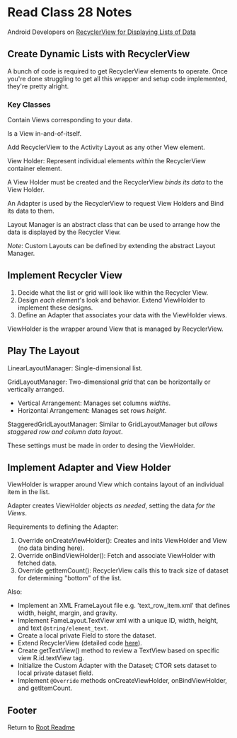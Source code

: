 # Read Class 28 Notes

Android Developers on [RecyclerView for Displaying Lists of Data](https://developer.android.com/guide/topics/ui/layout/recyclerview#java)

## Create Dynamic Lists with RecyclerView

A bunch of code is required to get RecyclerView elements to operate. Once you're done struggling to get all this wrapper and setup code implemented, they're pretty alright.

### Key Classes

Contain Views corresponding to your data.

Is a View in-and-of-itself.

Add RecyclerView to the Activity Layout as any other View element.

View Holder: Represent individual elements *within* the RecyclerView container element.

A View Holder must be created and the RecyclerView *binds its data* to the View Holder.

An Adapter is used by the RecyclerView to request View Holders and Bind its data to them.

Layout Manager is an abstract class that can be used to arrange how the data is displayed by the Recycler View.

*Note*: Custom Layouts can be defined by extending the abstract Layout Manager.

## Implement Recycler View

1. Decide what the list or grid will look like within the Recycler View.
1. Design *each element*'s look and behavior. Extend ViewHolder to implement these designs.
1. Define an Adapter that associates your data with the ViewHolder views.

ViewHolder is the wrapper around View that is managed by RecyclerView.

## Play The Layout

LinearLayoutManager: Single-dimensional list.

GridLayoutManager: Two-dimensional *grid* that can be horizontally or vertically arranged.

- Vertical Arrangement: Manages set columns *widths*.
- Horizontal Arrangement: Manages set rows *height*.

StaggeredGridLayoutManager: Similar to GridLayoutManager but *allows staggered row and column data layout*.

These settings must be made in order to desing the ViewHolder.

## Implement Adapter and View Holder

ViewHolder is wrapper around View which contains layout of an individual item in the list.

Adapter creates ViewHolder objects *as needed*, setting the data *for the Views*.

Requirements to defining the Adapter:

1. Override onCreateViewHolder(): Creates and inits ViewHolder and View (no data binding here).
1. Override onBindViewHolder(): Fetch and associate ViewHolder with fetched data.
1. Override getItemCount(): RecyclerView calls this to track size of dataset for determining "bottom" of the list.

Also:

- Implement an XML FrameLayout file e.g. 'text_row_item.xml' that defines width, height, margin, and gravity.
- Implement FameLayout.TextView xml with a unique ID, width, height, and text `@string/element_text`.
- Create a local private Field to store the dataset.
- Extend RecyclerView (detailed code [here](https://developer.android.com/guide/topics/ui/layout/recyclerview#java)).
- Create getTextView() method to review a TextView based on specific view R.id.textView tag.
- Initialize the Custom Adapter with the Dataset; CTOR sets dataset to local private dataset field.
- Implement `@Override` methods onCreateViewHolder, onBindViewHolder, and getItemCount.

## Footer

Return to [Root Readme](../README.html)
